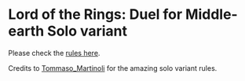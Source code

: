# Lord of the Rings: Duel for Middle-earth Solo variant

Please check the [rules here](https://boardgamegeek.com/file/download_redirect/12687e42ad22dcf0783ca0bc9d9cf41d73b8ebf5c03aeadd/The_Lord_of_the_Rings_Duel_for_Middle_earth_Solo_Variant.pdf).

Credits to [Tommaso_Martinoli](https://boardgamegeek.com/filepage/287485/lotr-duel-for-middle-earth-unofficial-solo-variant) for the amazing solo variant rules.
